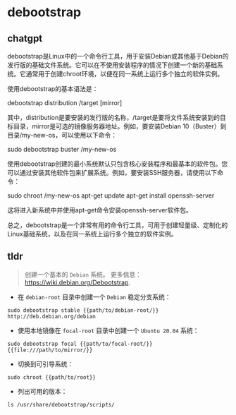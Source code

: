 # debootstrap 
## chatgpt 
debootstrap是Linux中的一个命令行工具，用于安装Debian或其他基于Debian的发行版的基础文件系统。它可以在不使用安装程序的情况下创建一个新的基础系统。它通常用于创建chroot环境，以便在同一系统上运行多个独立的软件实例。

使用debootstrap的基本语法是：

debootstrap distribution /target [mirror]

其中，distribution是要安装的发行版的名称，/target是要将文件系统安装到的目标目录，mirror是可选的镜像服务器地址。例如，要安装Debian 10（Buster）到目录/my-new-os，可以使用以下命令：

sudo debootstrap buster /my-new-os

使用debootstrap创建的最小系统默认只包含核心安装程序和最基本的软件包。您可以通过安装其他软件包来扩展系统。例如，要安装SSH服务器，请使用以下命令：

sudo chroot /my-new-os
apt-get update
apt-get install openssh-server

这将进入新系统中并使用apt-get命令安装openssh-server软件包。

总之，debootstrap是一个非常有用的命令行工具，可用于创建轻量级、定制化的Linux基础系统，以及在同一系统上运行多个独立的软件实例。 

## tldr 
 
> 创建一个基本的 `Debian` 系统。
> 更多信息：<https://wiki.debian.org/Debootstrap>.

- 在 `debian-root` 目录中创建一个 `Debian` 稳定分支系统：

`sudo debootstrap stable {{path/to/debian-root/}} http://deb.debian.org/debian`

- 使用本地镜像在 `focal-root` 目录中创建一个 `Ubuntu 20.04` 系统：

`sudo debootstrap focal {{path/to/focal-root/}} {{file:///path/to/mirror/}}`

- 切换到可引导系统：

`sudo chroot {{path/to/root}}`

- 列出可用的版本：

`ls /usr/share/debootstrap/scripts/`
